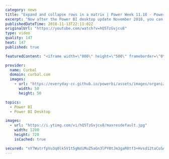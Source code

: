 ```yaml
---
category: news
title: "Expand and collapse rows in a matrix | Power Week 11.18 - Power BI Desktop Update Nov"
excerpt: "Now after the Power BI desktop update November 2018, you can add +/- buttons to the row headers through the formatting pane under the row headers card. By default, the icons will match the formatting of the row header, but you can customize the icons’ color and size separately if you want.  Here you"
publishedDateTime: 2018-11-13T22:11:02Z
originalUrl: "https://youtube.com/watch?v=hQ5TzGvjcu8"
type: video
quality: 147
heat: 147
published: true

featuredContent: "<iframe width=\"800\" height=\"500\" frameborder=\"0\" src=\"https://www.youtube.com/embed/hQ5TzGvjcu8\" allow=\"accelerometer; autoplay; encrypted-media; gyroscope; picture-in-picture\" allowfullscreen></iframe>"

provider:
  name: Curbal
  domain: curbal.com
  images:
    - url: "https://everyday-cc.github.io/powerbi/assets/images/organizations/curbal.com-50x50.jpg"
      width: 50
      height: 50

topics:
  - Power BI
  - Power BI Desktop

images:
  - url: "https://i.ytimg.com/vi/hQ5TzGvjcu8/maxresdefault.jpg"
    width: 1280
    height: 720
    isCached: true

secured: "nY7WutrfpVu3q0lk5V1t5gNdiMuZ5aGn3lPY0tJm3gaR0tf3+Hvsd12taCoSA6mP5X9BnmbirMZKd9EMndR+Bvg7EfjBQEbBe9tWLDwv9drnEBPA4OIPpH+FzybdVQ0B2FrvI9IwShuFR6rr59z3S3OZib4GXvq1zYJOmOqDz2GTdDcGcX2VUD71jyM+Xd0n4EQrZE62vVAk52lQiH1PmowwzIWTt4X18hpsBe7e5MOrffJM2cnUr01CfFQKvUyZi96+99CBQhPjzU/H3PDd9YtSFw8IiwV0uawSLTkv1YhA7tfYu6os0gfB015qAMIss5HsHM+wb23FniUEjz7rbpn94P3YCGt2Mnnh0bNGn7Vvb4XVVGwlI8kYuFprRczf0dfx8jrScdgLX9yzyE5ySivDVvgmONN4Vizt6U22ZXVWJvefyuOaybrKNy0QU4Qr;XNrlzg18JN1PCOWSMD0VkQ=="
---
```



